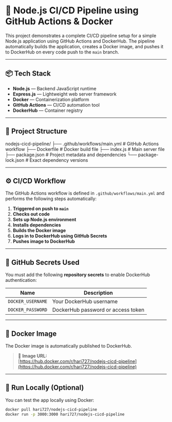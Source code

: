 # 🚀 Node.js CI/CD Pipeline using GitHub Actions & Docker

This project demonstrates a complete CI/CD pipeline setup for a simple Node.js application using GitHub Actions and DockerHub. The pipeline automatically builds the application, creates a Docker image, and pushes it to DockerHub on every code push to the `main` branch.

---

## 📦 Tech Stack

- **Node.js** — Backend JavaScript runtime
- **Express.js** — Lightweight web server framework
- **Docker** — Containerization platform
- **GitHub Actions** — CI/CD automation tool
- **DockerHub** — Container registry

---

## 📁 Project Structure
nodejs-cicd-pipeline/
├── .github/workflows/main.yml # GitHub Actions workflow
├── Dockerfile # Docker build file
├── index.js # Main server file
├── package.json # Project metadata and dependencies
└── package-lock.json # Exact dependency versions




---

## ⚙️ CI/CD Workflow

The GitHub Actions workflow is defined in `.github/workflows/main.yml` and performs the following steps automatically:

1. **Triggered on push to `main`**
2. **Checks out code**
3. **Sets up Node.js environment**
4. **Installs dependencies**
5. **Builds the Docker image**
6. **Logs in to DockerHub using GitHub Secrets**
7. **Pushes image to DockerHub**

---

## 🔐 GitHub Secrets Used

You must add the following **repository secrets** to enable DockerHub authentication:

| Name              | Description                          |
|-------------------|--------------------------------------|
| `DOCKER_USERNAME` | Your DockerHub username              |
| `DOCKER_PASSWORD` | DockerHub password or access token   |

---

## 🐳 Docker Image

The Docker image is automatically published to DockerHub.

> 🔗 **Image URL:**  
> [https://hub.docker.com/r/hari727/nodejs-cicd-pipeline](https://hub.docker.com/r/hari727/nodejs-cicd-pipeline)

---

## 🧪 Run Locally (Optional)

You can test the app locally using Docker:

```bash
docker pull hari727/nodejs-cicd-pipeline
docker run -p 3000:3000 hari727/nodejs-cicd-pipeline

